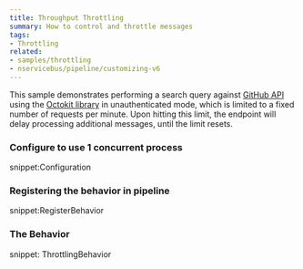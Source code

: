 ```yaml
---
title: Throughput Throttling
summary: How to control and throttle messages
tags: 
- Throttling
related:
- samples/throttling
- nservicebus/pipeline/customizing-v6
---
```


This sample demonstrates performing a search query against [GitHub API](https://developer.github.com/v3/) using the [Octokit library](https://github.com/octokit/octokit.net) in unauthenticated mode, which is limited to a fixed number of requests per minute. Upon hitting this limit, the endpoint will delay processing additional messages, until the limit resets.


### Configure to use 1 concurrent process

snippet:Configuration


### Registering the behavior in pipeline

snippet:RegisterBehavior


### The Behavior

snippet: ThrottlingBehavior